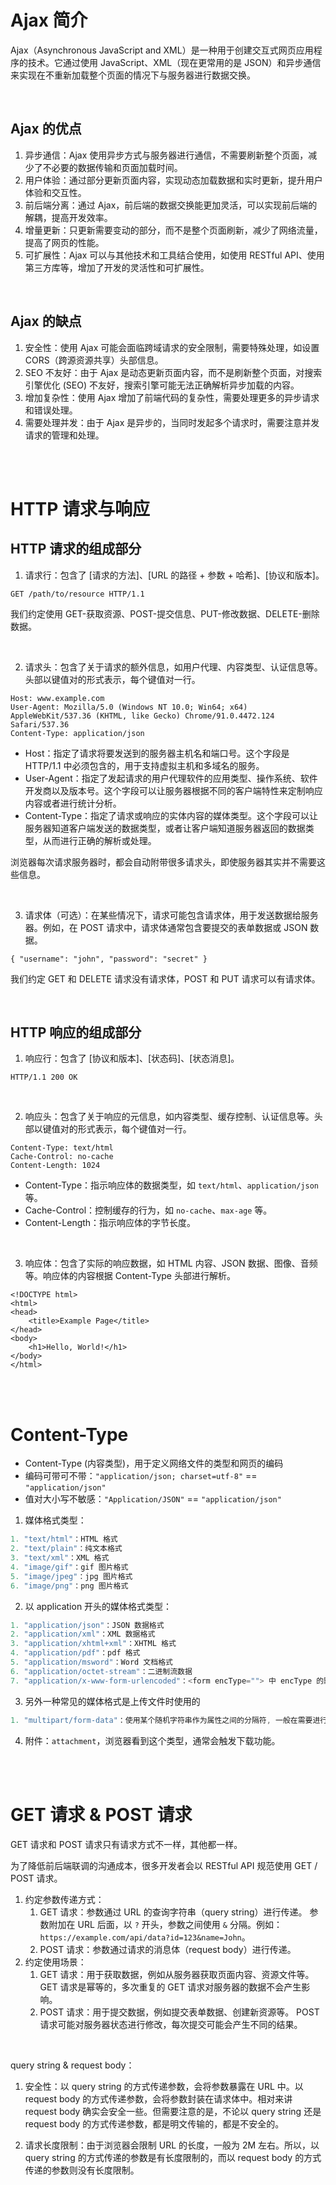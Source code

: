 # Ajax 简介

Ajax（Asynchronous JavaScript and XML）是一种用于创建交互式网页应用程序的技术。它通过使用 JavaScript、XML（现在更常用的是 JSON）和异步通信来实现在不重新加载整个页面的情况下与服务器进行数据交换。

<br>

## Ajax 的优点

1. 异步通信：Ajax 使用异步方式与服务器进行通信，不需要刷新整个页面，减少了不必要的数据传输和页面加载时间。
2. 用户体验：通过部分更新页面内容，实现动态加载数据和实时更新，提升用户体验和交互性。
3. 前后端分离：通过 Ajax，前后端的数据交换能更加灵活，可以实现前后端的解耦，提高开发效率。
4. 增量更新：只更新需要变动的部分，而不是整个页面刷新，减少了网络流量，提高了网页的性能。
5. 可扩展性：Ajax 可以与其他技术和工具结合使用，如使用 RESTful API、使用第三方库等，增加了开发的灵活性和可扩展性。

<br>

## Ajax 的缺点

1.  安全性：使用 Ajax 可能会面临跨域请求的安全限制，需要特殊处理，如设置 CORS（跨源资源共享）头部信息。
2.  SEO 不友好：由于 Ajax 是动态更新页面内容，而不是刷新整个页面，对搜索引擎优化 (SEO) 不友好，搜索引擎可能无法正确解析异步加载的内容。
3.  增加复杂性：使用 Ajax 增加了前端代码的复杂性，需要处理更多的异步请求和错误处理。
4.  需要处理并发：由于 Ajax 是异步的，当同时发起多个请求时，需要注意并发请求的管理和处理。

<br><br>

# HTTP 请求与响应

## HTTP 请求的组成部分

1. 请求行：包含了 [请求的方法]、[URL 的路径 + 参数 + 哈希]、[协议和版本]。

```
GET /path/to/resource HTTP/1.1
```

我们约定使用 GET-获取资源、POST-提交信息、PUT-修改数据、DELETE-删除数据。

<br>

2. 请求头：包含了关于请求的额外信息，如用户代理、内容类型、认证信息等。头部以键值对的形式表示，每个键值对一行。

```
Host: www.example.com
User-Agent: Mozilla/5.0 (Windows NT 10.0; Win64; x64) AppleWebKit/537.36 (KHTML, like Gecko) Chrome/91.0.4472.124 Safari/537.36
Content-Type: application/json
```

-   Host：指定了请求将要发送到的服务器主机名和端口号。这个字段是 HTTP/1.1 中必须包含的，用于支持虚拟主机和多域名的服务。
-   User-Agent：指定了发起请求的用户代理软件的应用类型、操作系统、软件开发商以及版本号。这个字段可以让服务器根据不同的客户端特性来定制响应内容或者进行统计分析。
-   Content-Type：指定了请求或响应的实体内容的媒体类型。这个字段可以让服务器知道客户端发送的数据类型，或者让客户端知道服务器返回的数据类型，从而进行正确的解析或处理。

浏览器每次请求服务器时，都会自动附带很多请求头，即使服务器其实并不需要这些信息。

<br>

3. 请求体（可选）：在某些情况下，请求可能包含请求体，用于发送数据给服务器。例如，在 POST 请求中，请求体通常包含要提交的表单数据或 JSON 数据。

```
{ "username": "john", "password": "secret" }
```

我们约定 GET 和 DELETE 请求没有请求体，POST 和 PUT 请求可以有请求体。

<br>

## HTTP 响应的组成部分

1. 响应行：包含了 [协议和版本]、[状态码]、[状态消息]。

```
HTTP/1.1 200 OK
```

<br>

2. 响应头：包含了关于响应的元信息，如内容类型、缓存控制、认证信息等。头部以键值对的形式表示，每个键值对一行。

```
Content-Type: text/html
Cache-Control: no-cache
Content-Length: 1024
```

-   Content-Type：指示响应体的数据类型，如 `text/html`、`application/json` 等。
-   Cache-Control：控制缓存的行为，如 `no-cache`、`max-age` 等。
-   Content-Length：指示响应体的字节长度。

<br>

3. 响应体：包含了实际的响应数据，如 HTML 内容、JSON 数据、图像、音频等。响应体的内容根据 Content-Type 头部进行解析。

```
<!DOCTYPE html>
<html>
<head>
    <title>Example Page</title>
</head>
<body>
    <h1>Hello, World!</h1>
</body>
</html>
```

<br><br>

# Content-Type

-   Content-Type (内容类型)，用于定义网络文件的类型和网页的编码
-   编码可带可不带：`"application/json; charset=utf-8"` == `"application/json"`
-   值对大小写不敏感：`"Application/JSON"` == `"application/json"`

1. 媒体格式类型：

```js
1. "text/html"：HTML 格式
2. "text/plain"：纯文本格式
3. "text/xml"：XML 格式
4. "image/gif"：gif 图片格式
5. "image/jpeg"：jpg 图片格式
6. "image/png"：png 图片格式
```

2. 以 application 开头的媒体格式类型：

```js
1. "application/json"：JSON 数据格式
2. "application/xml"：XML 数据格式
3. "application/xhtml+xml"：XHTML 格式
4. "application/pdf"：pdf 格式
5. "application/msword"：Word 文档格式
6. "application/octet-stream"：二进制流数据
7. "application/x-www-form-urlencoded"：<form encType=""> 中 encType 的默认值, 数据会以 k0=v0&k1=v1... 的形式传输
```

3. 另外一种常见的媒体格式是上传文件时使用的

```js
1. "multipart/form-data"：使用某个随机字符串作为属性之间的分隔符, 一般在需要进行文件上传时使用
```

4.  附件：`attachment`，浏览器看到这个类型，通常会触发下载功能。

<br><br>

# GET 请求 & POST 请求

GET 请求和 POST 请求只有请求方式不一样，其他都一样。

为了降低前后端联调的沟通成本，很多开发者会以 RESTful API 规范使用 GET / POST 请求。

1.  约定参数传递方式：
    1.  GET 请求：参数通过 URL 的查询字符串（query string）进行传递。
        参数附加在 URL 后面，以 `?` 开头，参数之间使用 `&` 分隔。例如：`https://example.com/api/data?id=123&name=John`。
    2.  POST 请求：参数通过请求的消息体（request body）进行传递。
2.  约定使用场景：
    1.  GET 请求：用于获取数据，例如从服务器获取页面内容、资源文件等。
        GET 请求是幂等的，多次重复的 GET 请求对服务器的数据不会产生影响。
    2.  POST 请求：用于提交数据，例如提交表单数据、创建新资源等。
        POST 请求可能对服务器状态进行修改，每次提交可能会产生不同的结果。

<br>

query string & request body：

1. 安全性：以 query string 的方式传递参数，会将参数暴露在 URL 中。以 request body 的方式传递参数，会将参数封装在请求体中。相对来讲 request body 确实会安全一些。但需要注意的是，不论以 query string 还是 request body 的方式传递参数，都是明文传输的，都是不安全的。

2. 请求长度限制：由于浏览器会限制 URL 的长度，一般为 2M 左右。所以，以 query string 的方式传递的参数是有长度限制的，而以 request body 的方式传递的参数则没有长度限制。

<br>
